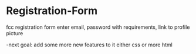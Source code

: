 # Registration-Form
fcc registration form
enter email, password with requirements, link to profile picture

-next goal: add some more new features to it
either css or more html 